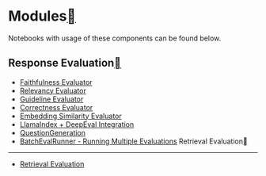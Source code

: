 Modules[](#modules "Permalink to this heading")
================================================

Notebooks with usage of these components can be found below.

Response Evaluation[](#response-evaluation "Permalink to this heading")
------------------------------------------------------------------------

* [Faithfulness Evaluator](../../examples/evaluation/faithfulness_eval.html)
* [Relevancy Evaluator](../../examples/evaluation/relevancy_eval.html)
* [Guideline Evaluator](../../examples/evaluation/guideline_eval.html)
* [Correctness Evaluator](../../examples/evaluation/correctness_eval.html)
* [Embedding Similarity Evaluator](../../examples/evaluation/semantic_similarity_eval.html)
* [LlamaIndex + DeepEval Integration](../../examples/evaluation/Deepeval.html)
* [QuestionGeneration](../../examples/evaluation/QuestionGeneration.html)
* [BatchEvalRunner - Running Multiple Evaluations](../../examples/evaluation/batch_eval.html)
Retrieval Evaluation[](#retrieval-evaluation "Permalink to this heading")
--------------------------------------------------------------------------

* [Retrieval Evaluation](../../examples/evaluation/retrieval/retriever_eval.html)
